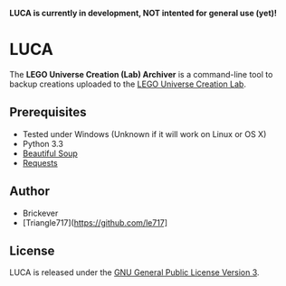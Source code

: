 **LUCA is currently in development, NOT intented for general use (yet)!**

LUCA
====
The **LEGO Universe Creation (Lab) Archiver** is a command-line tool to backup creations uploaded to the [LEGO Universe Creation Lab](http://universe.lego.com/en-us/community/creationlab/displaychallengelist.aspx). 


Prerequisites
-------------
* Tested under Windows (Unknown if it will work on Linux or OS X)
* Python 3.3
* [Beautiful Soup](http://www.crummy.com/software/BeautifulSoup/)
* [Requests](http://docs.python-requests.org/en/latest/)


Author
------
* Brickever
* [Triangle717](https://github.com/le717]


License
-------
LUCA is released under the [GNU General Public License Version 3](https://gnu.org/licenses/gpl-3.0.txt).